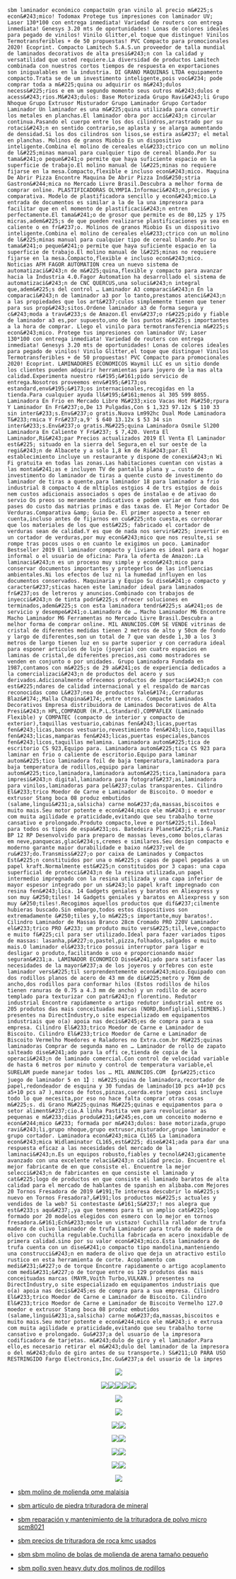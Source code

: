 
```
sbm laminador económico compactoUn gran vinilo al precio m&#225;s econ&#243;mico! Todomax Protege tus impresiones con laminador UV; Laser 130*100 con entrega inmediata! Variedad de routers con entrega inmediata! Genesys 3.20 mts de oportunidades! Lonas de colores ideales para pegado de vinilos! Vinilo Glitter,el toque que distingue! Vinilos Termotransferibles + de 50 propuestas! PVC Compacto para promocionales 2020! Ecoprint. Compacto Lamitech S.A.S.un proveedor de talla mundial de laminados decorativos de alta presi&#243;n con la calidad y versatilidad que usted requiere.La diversidad de productos Lamitech combinada con nuestros cortos tiempos de respuesta en exportaciones son inigualables en la industria. DI GRANO MAQUINAS LTDA equipamento compacto.Trata se de um investimento inteligente,pois voc&#234; pode comprar toda a m&#225;quina ou adquirir os m&#243;dulos necess&#225;rios e em um segundo momento seus outros m&#243;dulos e acess&#243;rios.M&#243;dulos: Base Motorizada Grupo Ravi&#243;li Grupo Nhoque Grupo Extrusor Misturador Grupo Laminador Grupo Cortador Laminador Un laminador es una m&#225;quina utilizada para convertir los metales en planchas.El laminador obra por acci&#243;n circular continua.Pasando el cuerpo entre los dos cilindros,arrastrado por su rotaci&#243;n en sentido contrario,se aplasta y se alarga aumentando de densidad.Si los dos cilindros son lisos,se estira as&#237; el metal en planchas. Molinos de granos Miobio Es un dispositivo inteligente.Combina el molino de cereales el&#233;ctrico con un molino de l&#225;minas manual para cualquier tipo de cereal blando.Por su tama&#241;o peque&#241;o permite que haya suficiente espacio en la superficie de trabajo.El molino manual de l&#225;minas no requiere fijarse en la mesa.Compacto,flexible e incluso econ&#243;mico. Maquina De Abrir Pizza Encontre Maquina De Abrir Pizza Ind&#250;stria Gastron&#244;mica no Mercado Livre Brasil.Descubra a melhor forma de comprar online. PLASTIFICADORAS OLYMPIA.Informaci&#243;n,precios y comparativa. Modelo de plastificadora sencillo y econ&#243;mico.La entrada de documentos es similar a la de la una impresora para facilitar que en el momento de plastificaci&#243;n entren perfectamente.El tama&#241;o de grosor que permite es de 80,125 y 175 micras,adem&#225;s de que pueden realizarse plastificaciones ya sea en caliente o en fr&#237;o. Molinos de granos Miobio Es un dispositivo inteligente.Combina el molino de cereales el&#233;ctrico con un molino de l&#225;minas manual para cualquier tipo de cereal blando.Por su tama&#241;o peque&#241;o permite que haya suficiente espacio en la superficie de trabajo.El molino manual de l&#225;minas no requiere fijarse en la mesa.Compacto,flexible e incluso econ&#243;mico. Noticias AFM FAGOR AUTOMATION crea un nuevo sistema de automatizaci&#243;n de m&#225;quina,flexible y compacto para avanzar hacia la Industria 4.0.Fagor Automation ha desarrollado el sistema de automatizaci&#243;n de CNC QUERCUS,una soluci&#243;n integral que,adem&#225;s del control … Laminador A3 comparaci&#243;n En la comparaci&#243;n de laminador a3 por lo tanto,prestamos atenci&#243;n a las propiedades que los art&#237;culos simplemente tienen que tener para sus prop&#243;sitos.Ordene laminador a3 de forma segura y c&#243;moda a trav&#233;s de Amazon.El env&#237;o r&#225;pido y fiable de laminador a3 es,por supuesto,uno de los puntos m&#225;s importantes a la hora de comprar. Llego el vinilo para termotransferencia m&#225;s econ&#243;mico. Protege tus impresiones con laminador UV; Laser 130*100 con entrega inmediata! Variedad de routers con entrega inmediata! Genesys 3.20 mts de oportunidades! Lonas de colores ideales para pegado de vinilos! Vinilo Glitter,el toque que distingue! Vinilos Termotransferibles + de 50 propuestas! PVC Compacto para promocionales 2020! Ecoprint. LAMINADORES ECONOMICOS Waymil LLC es un sitio donde los clientes pueden adquirir herramientas para joyero de la mas alta calidad.Experimenta nuestro r&#195;&#161;pido servicio de entrega.Nosotros proveemos env&#195;&#173;os estandard,env&#195;&#173;os internacionales,recogidas en la tienda.Para cualquier ayuda ll&#195;&#161;menos al 305 599 8055. Laminadora En Frio en Mercado Libre M&#233;xico Vacas Hot P&#250;rpura Y Laminador En Fr&#237;o,De 13 Pulgadas,Con $ 1,323 97.12x $ 110 33 sin inter&#233;s.Env&#237;o gratis.Nuova Lm992hc Dual Mode Laminadora T&#233;rmica Y Fr&#237;a,9' $ 640 13.12x $ 53 34 sin inter&#233;s.Env&#237;o gratis.M&#225;quina Laminadora Osmile Sl200 Laminadora En Caliente Y Fr&#237; $ 7,420. Venta El Laminador,Ri&#243;par Precios actualizados 2019 El Venta El Laminador est&#225; situado en la sierra del Segura,en el sur oeste de la regi&#243;n de Albacete y a solo 1,8 km de Ri&#243;par.El establecimiento incluye un restaurante y dispone de conexi&#243;n Wi Fi gratuita en todas las zonas.Las habitaciones cuentan con vistas a las monta&#241;as e incluyen TV de pantalla plana y … custo de investimento do laminador de tiras a quente custo de investimento do laminador de tiras a quente.para laminador 18 para laminador a frio industrial 8 compacto 4 de mltiplos estgios 4 de trs estgios de dois nem custos adicionais associados s opes de instalao e de ativao do servio Os preos so meramente indicativos e podem variar em funo dos pases do custo das matrias primas e das taxas de. El Mejor Cortador De Verduras.Comparativa &amp; Guia De. El primer aspecto a tener en cuenta,incluso antes de fijarnos en cu&#225;nto cuesta,es corroborar que los materiales de los que est&#225; fabricado el cortador de verduras sean de calidad.Y es que de nada nos servir&#225; invertir en un cortador de verduras,por muy econ&#243;mico que nos resulte,si se rompe tras pocos usos o en cuanto le exigimos un poco. Laminador Bestseller 2019 El laminador compacto y liviano es ideal para el hogar informal o el usuario de oficina: Para la oferta de Amazon:.La laminaci&#243;n es un proceso muy simple y econ&#243;mico para conservar documentos importantes y protegerlos de las influencias ambientales.Ni los efectos de luz ni la humedad influyen en los documentos conservados. Maquinaria y Equipo Su dise&#241;o compacto y caracter&#237;sticas hacen este laminador ideal para laminados fr&#237;os de letreros y anuncios.Combinado con trabajos de inyecci&#243;n de tinta podr&#225;s ofrecer soluciones en terminados,adem&#225;s con esta laminadora tendr&#225;s a&#241;os de servicio y desempe&#241;o.Laminadora de … Macho Laminador M6 Encontre Macho Laminador M6 Ferramentas no Mercado Livre Brasil.Descubra a melhor forma de comprar online. MIL ANUNCIOS.COM SE VENDE vitrinas de cristal de diferentes medidas tienen 2 metros de alto y 50cm de fondo y largo de diferentes,son un total de 7 que van desde 1,30 a los 3 metros de largo tienen luz en su parte superior y con cerradura ideal para esponer articulos de lujo (joyeria) con cuatro espacios en laminas de cristal,de diferentes precios,asi como mostradores se venden en conjunto o por unidades. Grupo Laminadora Fundada en 1987,contamos con m&#225;s de 29 a&#241;os de experiencia dedicados a la comercializaci&#243;n de productos del acero y sus derivados.Adicionalmente ofrecemos productos de importaci&#243;n con est&#225;ndares de calidad internacional y el respaldo de marcas reconocidas como L&#237;nea de productos Yale&#174;,Cerraduras Blaz&#174;,Malla Chapina&#174;,entre otros. Compacte Laminados Decorativos Empresa distribuidora de Laminados Decorativos de Alta Presi&#243;n HPL,COMPADUR (H.P.L.Standard),COMPAFLEX (Laminado Flexible) y COMPATEC (compacto de interior y compacto de exterior),taquillas vestuario,cabinas fen&#243;licas,puertas fen&#243;licas,bancos vestuario,revestimiento fen&#243;lico,taquillas fen&#243;licas,mamparas fen&#243;licas,puertas especiales,bancos fen&#243;licos,taquillas melamina. Laminadora autom&#225;tica de escritorio CS 923,Equipo para. Laminadora autom&#225;tica CS 923 para laminar en frio o caliente de escritorio.Equipo para laminar autom&#225;tico laminadora foil de baja temperatura,laminadora para baja temperatura de rodillos,equipo para laminar autom&#225;tico,laminadora,laminadora autom&#225;tica,laminadora para impresi&#243;n digital,laminadora para fotograf&#237;as,laminadora para vinilos,laminadoras para pel&#237;culas transparentes. Cilindro El&#233;trico Moedor de Carne e Laminador de Biscoito. O moedor e extrusor Stang boca 08 produz embutidos (salame,lingui&#231;a,salsicha) carne mo&#237;da,massas,biscoitos e muito mais.Seu motor potente e econ&#244;mico ele m&#243;i e extrusor com muita agilidade e praticidade,evitando que seu trabalho torne cansativo e prolongado.Produto compacto,leve e port&#225;til.Ideal para todos os tipos de espa&#231;os. Batedeira Planet&#225;ria G.Paniz BP 12 RP Desenvolvido para preparo de massas leves,como bolos,claras em neve,panquecas,glac&#234;s,cremes e similares.Seu design compacto e moderno garante maior durabilidade e baixo n&#237;vel de ru&#237;do.Transmiss&#227;o por caixa de Laminados y Compactos Est&#225;n constituidos por una o m&#225;s capas de papel pegadas a un papel kraft.Normalmente est&#225;n constituidos por 3 capas: una capa superficial de protecci&#243;n de la resina utilizada,un papel intermedio impregnado con la resina utilizada y una capa inferior de mayor espesor integrado por un s&#243;lo papel kraft impregnado con resina fen&#243;lica. 14 Gadgets geniales y baratos en Aliexpress y son muy &#250;tiles! 14 Gadgets geniales y baratos en Aliexpress y son muy &#250;tiles!.Recogimos aquellos productos que dif&#237;cilmente hubieras buscado.Sin embargo,todos estos dispositivos son extremadamente &#250;tiles y,lo m&#225;s importante,muy baratos!. Cilindro Laminador de Massas Branco 28cm Cromado PRO 220V Laminador el&#233;trico PRO &#233; um produto muito vers&#225;til,leve,compacto e muito f&#225;cil para ser utilizado.Ideal para fazer variados tipos de massas: lasanha,p&#227;o,pastel,pizza,folhados,salgados e muito mais.O laminador el&#233;trico possui interruptor para ligar e desligar o produto,facilitando o uso e proporcionando maior seguran&#231;a. LAMINADOR ECONOMICO Dise&#241;ado para satisfacer las necesidades de la mayor&#237;a de los joyeros y orfebres con este laminador vers&#225;til sorprendentemente econ&#243;mico.Equipado con dos rodillos planos de acero de 43 mm de di&#225;metro y 76mm de ancho,dos rodillos para conformar hilos (Estos rodillos de hilos tienen ranuras de 0.75 a 4.3 mm de ancho) y un rodillo de acero templado para texturizar con patr&#243;n florentino. Redutor industrial Encontre rapidamente o artigo redutor industrial entre os 205 produtos das mais conceituadas marcas (NORD,Bonfiglioli,SIEMENS.) presentes na DirectIndustry,o site especializado em equipamentos industriais que o(a) apoia nas decis&#245;es de compra para a sua empresa. Cilindro El&#233;trico Moedor de Carne e Laminador de Biscoito. Cilindro El&#233;trico Moedor de Carne e Laminador de Biscoito Vermelho Moedores e Raladores no Extra.com.br M&#225;quinas laminadoras Comprar de segunda mano en … Laminador de rollo de zapato salteado dise&#241;ado para la offi ce,tienda de copia de la operaci&#243;n de laminado comercial.Con control de velocidad variable de hasta 6 metros por minuto y control de temperatura variable,el SURELAM puede manejar todos los … MIL ANUNCIOS.COM 【pr&#225;ctico juego de laminador 5 en 1】: m&#225;quina de laminadora,recortador de papel,redondeador de esquina y 30 fundas de laminado(10 pcs a4+10 pcs a5+10 pcs a7 ),marcos de fotos,pinzas,cuerda.este juego casi incluye todo lo que necesita,por eso no hace falta comprar otras cosas m&#225;s. di Grano M&#225;quinas M&#225;quinas e equipamentos para o setor aliment&#237;cio.A linha Pastita vem para revolucionar as pequenas e m&#233;dias produ&#231;&#245;es,com um conceito moderno e econ&#244;mico &#233; formada por m&#243;dulos: base motorizada,grupo ravi&#243;li,grupo nhoque,grupo extrusor,misturador,grupo laminador e grupo cortador. Laminadora econ&#243;mica CL165 La laminadora econ&#243;mica Widlaminator CL165,est&#225; dise&#241;ada para dar una respuesta eficaz a las necesidades del mercado de la laminaci&#243;n.Es un equipos robusto,fiables y tecnol&#243;gicamente avanzado con una excelente relaci&#243;n calidad precio. Encuentre el mejor fabricante de en que consiste el. Encuentre la mejor selecci&#243;n de fabricantes en que consiste el laminado y cat&#225;logo de productos en que consiste el laminado baratos de alta calidad para el mercado de hablantes de spanish en alibaba.com Mejores 20 Tornos Fresadora de 2019 &#191;Te interesa descubrir lo m&#225;s nuevo en Tornos Fresadora?,&#191;los productos m&#225;s actuales y vendidos de la web? Si contestaste &#161;S&#237;! nos alegra que est&#233;s aqu&#237;,ya que tenemos para ti un amplio cat&#225;logo formado por 20 modelos elegidos con esmero con lo mejor en tornos fresadora.&#161;Ech&#233;mosle un vistazo! Cuchilla rallador de trufa madera de olivo laminador de trufa Laminador para trufa de madera de olivo con cuchilla regulable.Cuchilla fabricada en acero inoxidable de primera calidad.sino por su valor econ&#243;mico.Esta laminadora de trufa cuenta con un dise&#241;o compacto tipo mandolina,manteniendo una construcci&#243;n en madera de olivo que deja un atractivo estilo rustico en esta herramienta de corte. Acoplamento com medi&#231;&#227;o de torque Encontre rapidamente o artigo acoplamento com medi&#231;&#227;o de torque entre os 129 produtos das mais conceituadas marcas (MAYR,Voith Turbo,VULKAN.) presentes na DirectIndustry,o site especializado em equipamentos industriais que o(a) apoia nas decis&#245;es de compra para a sua empresa. Cilindro El&#233;trico Moedor de Carne e Laminador de Biscoito. Cilindro El&#233;trico Moedor de Carne e Laminador de Biscoito Vermelho 127.O moedor e extrusor Stang boca 08 produz embutidos (salame,lingui&#231;a,salsicha) carne mo&#237;da,massas,biscoitos e muito mais.Seu motor potente e econ&#244;mico ele m&#243;i e extrusa com muita agilidade e praticidade,evitando que seu trabalho torne cansativo e prolongado. Gu&#237;a del usuario de la impresora codificadora de tarjetas. m&#243;dulo de giro y el laminador.Para ello,es necesario retirar el m&#243;dulo del laminador de la impresora o del m&#243;dulo de giro antes de su transporte.) S&#211;LO PARA USO RESTRINGIDO Fargo Electronics,Inc.Gu&#237;a del usuario de la impres 
```

<div align="center">

<a href="https://es-crusher.shibang-china.com/github&k=sbm+laminador+econ%C3%B3mico+compacto"><img src="https://static.shibang-china.com/es/crusher/logo.jpg"></a>

<a href="https://es-crusher.shibang-china.com/github&k=sbm+laminador+econ%C3%B3mico+compacto"><img src="https://static.shibang-china.com/es/crusher/index.jpg"></a><a href="https://es-crusher.shibang-china.com/material.htmlgithub&k=sbm+laminador+econ%C3%B3mico+compacto"><img src="https://static.shibang-china.com/es/crusher/material.jpg"></a><a href="https://es-crusher.shibang-china.com/application.htmlgithub&k=sbm+laminador+econ%C3%B3mico+compacto"><img src="https://static.shibang-china.com/es/crusher/application.jpg"></a><a href="https://es-crusher.shibang-china.com/aboutus.htmlgithub&k=sbm+laminador+econ%C3%B3mico+compacto"><img src="https://static.shibang-china.com/es/crusher/aboutus.jpg"></a><a href="https://es-crusher.shibang-china.com/contact.htmlgithub&k=sbm+laminador+econ%C3%B3mico+compacto"><img src="https://static.shibang-china.com/es/crusher/contact.jpg"></a>

<a href="https://es-crusher.shibang-china.com/github&k=sbm+laminador+econ%C3%B3mico+compacto"><img src="https://static.shibang-china.com/es/crusher/banner.jpg"></a>

<a href="https://swt.shibang-china.com/github&k=sbm+laminador+econ%C3%B3mico+compacto"><img src="https://static.shibang-china.com/es/crusher/text.jpg"></a>

<a href="https://swt.shibang-china.com/github&k=sbm+laminador+econ%C3%B3mico+compacto"><img src="https://static.shibang-china.com/es/crusher/chat.jpg"></a><a href="https://es-crusher.shibang-china.com/contact.htmlgithub&k=sbm+laminador+econ%C3%B3mico+compacto"><img src="https://static.shibang-china.com/es/crusher/message.jpg"></a>

<a href="https://es-crusher.shibang-china.com/products/pe.htmlgithub&k=sbm+laminador+econ%C3%B3mico+compacto"><img src="https://static.shibang-china.com/es/crusher/pe.jpg"></a><a href="https://es-crusher.shibang-china.com/products/pf.htmlgithub&k=sbm+laminador+econ%C3%B3mico+compacto"><img src="https://static.shibang-china.com/es/crusher/pf.jpg"></a>

<a href="https://es-crusher.shibang-china.com/products/hpt.htmlgithub&k=sbm+laminador+econ%C3%B3mico+compacto"><img src="https://static.shibang-china.com/es/crusher/hpt.jpg"></a><a href="https://es-crusher.shibang-china.com/products/vsi.htmlgithub&k=sbm+laminador+econ%C3%B3mico+compacto"><img src="https://static.shibang-china.com/es/crusher/vsi.jpg"></a>

<a href="https://es-crusher.shibang-china.com/products/klv.htmlgithub&k=sbm+laminador+econ%C3%B3mico+compacto"><img src="https://static.shibang-china.com/es/crusher/klv.jpg"></a><a href="https://es-crusher.shibang-china.com/products/portable.htmlgithub&k=sbm+laminador+econ%C3%B3mico+compacto"><img src="https://static.shibang-china.com/es/crusher/portable.jpg"></a>

<a href="https://swt.shibang-china.com/github&k=sbm+laminador+econ%C3%B3mico+compacto"><img src="https://static.shibang-china.com/es/crusher/case.jpg"></a>

</div>


* [sbm molino de molienda ome malaisia](sbm%20molino%20de%20molienda%20ome%20malaisia.md)

* [sbm artículo de piedra trituradora de mineral](sbm%20art%C3%ADculo%20de%20piedra%20trituradora%20de%20mineral.md)

* [sbm reparación y mantenimiento de la trituradora de polvo micro scm8021](sbm%20reparaci%C3%B3n%20y%20mantenimiento%20de%20la%20trituradora%20de%20polvo%20micro%20scm8021.md)

* [sbm precios de trituradora de roca kmc usados](sbm%20precios%20de%20trituradora%20de%20roca%20kmc%20usados.md)

* [sbm sbm molino de bolas de molienda de arena tamaño pequeño](sbm%20sbm%20molino%20de%20bolas%20de%20molienda%20de%20arena%20tama%C3%B1o%20peque%C3%B1o.md)

* [sbm pollo sven heavy duty dos molinos de rodillos](sbm%20pollo%20sven%20heavy%20duty%20dos%20molinos%20de%20rodillos.md)